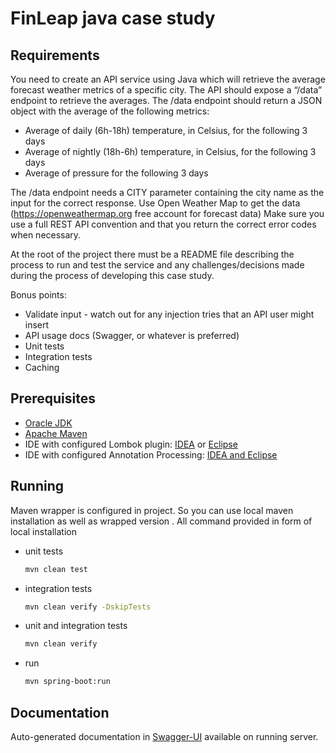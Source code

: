 # FinLeap java case study

## Requirements
You need to create an API service using Java which will retrieve the average forecast weather
metrics of a specific city. The API should expose a “/data” endpoint to retrieve the averages.
The /data endpoint should return a JSON object with the average of the following metrics:

  * Average of daily (6h-18h) temperature, in Celsius, for the following 3 days
  * Average of nightly (18h-6h) temperature, in Celsius, for the following 3 days
  * Average of pressure for the following 3 days

The /data endpoint needs a CITY parameter containing the city name as the input for the correct
response.
Use Open Weather Map to get the data (https://openweathermap.org free account for forecast
data)
Make sure you use a full REST API convention and that you return the correct error codes when
necessary.

At the root of the project there must be a README file describing the process to run and test
the service and any challenges/decisions made during the process of developing this case
study.

Bonus points:
  * Validate input - watch out for any injection tries that an API user might insert
  * API usage docs (Swagger, or whatever is preferred)
  * Unit tests
  * Integration tests
  * Caching
  
## Prerequisites
  * [Oracle JDK](http://www.oracle.com/technetwork/java/javase/overview/index.html)
  * [Apache Maven](https://maven.apache.org)
  * IDE with configured Lombok plugin: [IDEA](https://projectlombok.org/setup/intellij) or [Eclipse](https://projectlombok.org/setup/eclipse)  
  * IDE with configured Annotation Processing: [IDEA and Eclipse](https://immutables.github.io/apt.html)
    
## Running 

Maven wrapper is configured in project. So you can use local maven installation as well as wrapped version .
All command provided in form of local installation
* unit tests
    ```bash
    mvn clean test
    ```
* integration tests
    ```bash
    mvn clean verify -DskipTests
    ```
* unit and integration tests
    ```bash
    mvn clean verify
    ```
* run
    ```bash
    mvn spring-boot:run
    ```
    
## Documentation 
Auto-generated documentation in  [Swagger-UI](http://localhost:8080/swagger-ui.html) available on running server. 